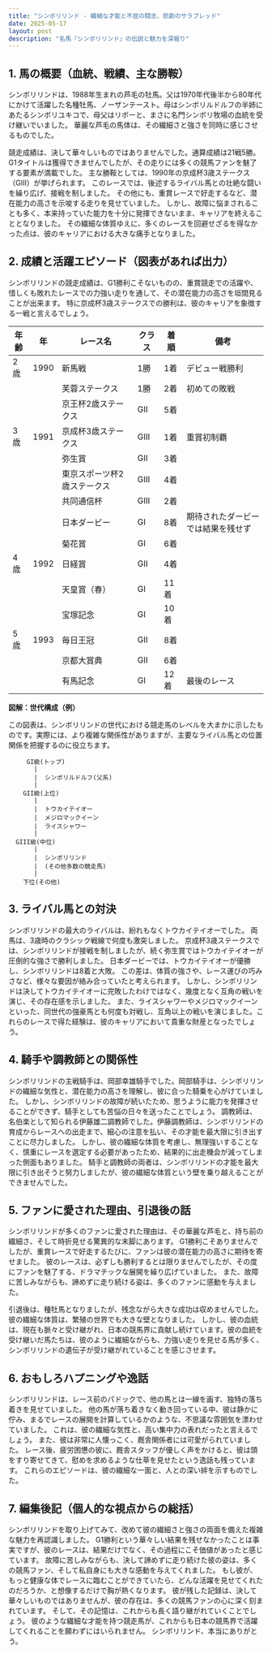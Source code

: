 ```yaml
---
title: "シンボリリンド - 繊細な才能と不屈の闘志、悲劇のサラブレッド"
date: 2025-05-17
layout: post
description: "名馬『シンボリリンド』の伝説と魅力を深堀り"
---
```


## 1. 馬の概要（血統、戦績、主な勝鞍）

シンボリリンドは、1988年生まれの芦毛の牡馬。父は1970年代後半から80年代にかけて活躍した名種牡馬、ノーザンテースト。母はシンボリルドルフの半姉にあたるシンボリユキコで、母父はリボーと、まさに名門シンボリ牧場の血統を受け継いでいました。  華麗な芦毛の馬体は、その繊細さと強さを同時に感じさせるものでした。

競走成績は、決して華々しいものではありませんでした。通算成績は21戦5勝。G1タイトルは獲得できませんでしたが、その走りには多くの競馬ファンを魅了する要素が満載でした。  主な勝鞍としては、1990年の京成杯3歳ステークス（GIII）が挙げられます。  このレースでは、後述するライバル馬との壮絶な闘いを繰り広げ、接戦を制しました。  その他にも、重賞レースで好走するなど、潜在能力の高さを示唆する走りを見せていました。  しかし、故障に悩まされることも多く、本来持っていた能力を十分に発揮できないまま、キャリアを終えることとなりました。  その繊細な体質ゆえに、多くのレースを回避せざるを得なかった点は、彼のキャリアにおける大きな痛手となりました。


## 2. 成績と活躍エピソード（図表があれば出力）

シンボリリンドの競走成績は、G1勝利こそないものの、重賞競走での活躍や、惜しくも敗れたレースでの力強い走りを通して、その潜在能力の高さを垣間見ることが出来ます。  特に京成杯3歳ステークスでの勝利は、彼のキャリアを象徴する一戦と言えるでしょう。

| 年齢 | 年 | レース名           | クラス | 着順 | 備考                                      |
|-----|---|--------------------|-------|-----|-------------------------------------------|
| 2歳 | 1990 | 新馬戦             | 1勝 | 1着 | デビュー戦勝利                            |
|     |     | 芙蓉ステークス       | 1勝 | 2着 | 初めての敗戦                             |
|     |     | 京王杯2歳ステークス | GII   | 5着 |                                           |
| 3歳 | 1991 | 京成杯3歳ステークス | GIII | 1着 | 重賞初制覇                               |
|     |     | 弥生賞             | GII   | 3着 |                                           |
|     |     | 東京スポーツ杯2歳ステークス | GIII | 4着 |                                           |
|     |     | 共同通信杯           | GIII | 2着 |                                           |
|     |     | 日本ダービー         | GI   | 8着 | 期待されたダービーでは結果を残せず          |
|     |     | 菊花賞             | GI   | 6着 |                                           |
| 4歳 | 1992 | 日経賞             | GII   | 4着 |                                           |
|     |     | 天皇賞（春）       | GI   | 11着 |                                           |
|     |     | 宝塚記念           | GI   | 10着 |                                           |
| 5歳 | 1993 | 毎日王冠           | GII   | 8着 |                                           |
|     |     | 京都大賞典         | GII   | 6着 |                                           |
|     |     | 有馬記念           | GI   | 12着 |  最後のレース                              |


**図解：世代構成（例）**

この図表は、シンボリリンドの世代における競走馬のレベルを大まかに示したものです。実際には、より複雑な関係性がありますが、主要なライバル馬との位置関係を把握するのに役立ちます。

```
     GI級(トップ)
       |
       |  シンボリルドルフ(父系)
       |
    GII級(上位)
       |
       |  トウカイテイオー
       |  メジロマックイーン
       |  ライスシャワー
       |
  GIII級(中位)
       |
       |  シンボリリンド
       |  (その他多数の競走馬)
       |
    下位(その他)
```


## 3. ライバル馬との対決

シンボリリンドの最大のライバルは、紛れもなくトウカイテイオーでした。  両馬は、3歳時のクラシック戦線で何度も激突しました。  京成杯3歳ステークスでは、シンボリリンドが接戦を制しましたが、続く弥生賞ではトウカイテイオーが圧倒的な強さで勝利しました。  日本ダービーでは、トウカイテイオーが優勝し、シンボリリンドは8着と大敗。  この差は、体質の強さや、レース運びの巧みさなど、様々な要因が絡み合っていたと考えられます。  しかし、シンボリリンドは決してトウカイテイオーに完敗したわけではなく、幾度となく互角の戦いを演じ、その存在感を示しました。  また、ライスシャワーやメジロマックイーンといった、同世代の強豪馬とも何度も対戦し、互角以上の戦いを演じました。これらのレースで得た経験は、彼のキャリアにおいて貴重な財産となったでしょう。


## 4. 騎手や調教師との関係性

シンボリリンドの主戦騎手は、岡部幸雄騎手でした。岡部騎手は、シンボリリンドの繊細な気性と、潜在能力の高さを理解し、彼に合った騎乗を心がけていました。  しかし、シンボリリンドの故障が続いたため、思うように能力を発揮させることができず、騎手としても苦悩の日々を送ったことでしょう。  調教師は、名伯楽として知られる伊藤雄二調教師でした。伊藤調教師は、シンボリリンドの育成からレースへの出走まで、細心の注意を払い、その才能を最大限に引き出すことに尽力しました。  しかし、彼の繊細な体質を考慮し、無理強いすることなく、慎重にレースを選定する必要があったため、結果的に出走機会が減ってしまった側面もありました。  騎手と調教師の両者は、シンボリリンドの才能を最大限に引き出そうと努力しましたが、彼の繊細な体質という壁を乗り越えることができませんでした。


## 5. ファンに愛された理由、引退後の話

シンボリリンドが多くのファンに愛された理由は、その華麗な芦毛と、持ち前の繊細さ、そして時折見せる驚異的な末脚にあります。  G1勝利こそありませんでしたが、重賞レースで好走するたびに、ファンは彼の潜在能力の高さに期待を寄せました。  彼のレースは、必ずしも勝利するとは限りませんでしたが、その度にファンを魅了する、ドラマチックな展開を繰り広げていました。  また、故障に苦しみながらも、諦めずに走り続ける姿は、多くのファンに感動を与えました。

引退後は、種牡馬となりましたが、残念ながら大きな成功は収めませんでした。  彼の繊細な体質は、繁殖の世界でも大きな壁となりました。  しかし、彼の血統は、現在も脈々と受け継がれ、日本の競馬界に貢献し続けています。彼の血統を受け継いだ馬たちは、彼のように繊細ながらも、力強い走りを見せる馬が多く、シンボリリンドの遺伝子が受け継がれていることを感じさせます。


## 6. おもしろハプニングや逸話

シンボリリンドは、レース前のパドックで、他の馬とは一線を画す、独特の落ち着きを見せていました。  他の馬が落ち着きなく動き回っている中、彼は静かに佇み、まるでレースの展開を計算しているかのような、不思議な雰囲気を漂わせていました。  これは、彼の繊細な気性と、高い集中力の表れだったと言えるでしょう。  また、彼は非常に人懐っこく、厩舎関係者には可愛がられていました。  レース後、疲労困憊の彼に、厩舎スタッフが優しく声をかけると、彼は頭をすり寄せてきて、慰めを求めるような仕草を見せたという逸話も残っています。  これらのエピソードは、彼の繊細な一面と、人との深い絆を示すものでした。


## 7. 編集後記（個人的な視点からの総括）

シンボリリンドを取り上げてみて、改めて彼の繊細さと強さの両面を備えた複雑な魅力を再認識しました。  G1勝利という華々しい結果を残せなかったことは事実ですが、彼のレースは、結果だけでなく、その過程にこそ価値があったと感じています。  故障に苦しみながらも、決して諦めずに走り続けた彼の姿は、多くの競馬ファン、そして私自身にも大きな感動を与えてくれました。  もし彼が、もっと健康な体でレースに臨むことができていたら、どんな活躍を見せてくれたのだろうか、と想像するだけで胸が熱くなります。  彼が残した記録は、決して華々しいものではありませんが、彼の存在は、多くの競馬ファンの心に深く刻まれています。  そして、その記憶は、これからも長く語り継がれていくことでしょう。  彼のような繊細な才能を持つ競走馬が、これからも日本の競馬界で活躍してくれることを願わずにはいられません。  シンボリリンド、本当にありがとう。
